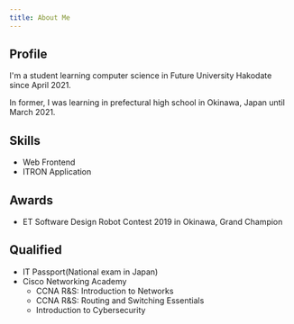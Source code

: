 ```yaml
---
title: About Me
---
```


## Profile

I'm a student learning computer science in Future University Hakodate since April 2021.

In former, I was learning in prefectural high school in Okinawa, Japan until March 2021.

## Skills

- Web Frontend
- ITRON Application

## Awards

- ET Software Design Robot Contest 2019 in Okinawa, Grand Champion

## Qualified

- IT Passport(National exam in Japan)
- Cisco Networking Academy
  - CCNA R&S: Introduction to Networks
  - CCNA R&S: Routing and Switching Essentials
  - Introduction to Cybersecurity
